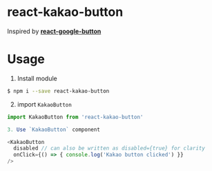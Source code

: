 # react-kakao-button

Inspired by [**react-google-button**](https://github.com/prescottprue/react-google-button)


# Usage

1. Install module
```bash
$ npm i --save react-kakao-button
```

2. import `KakaoButton`

```javascript
import KakaoButton from 'react-kakao-button'

3. Use `KakaoButton` component

<KakaoButton
  disabled // can also be written as disabled={true} for clarity
  onClick={() => { console.log('Kakao button clicked') }}
/>
```